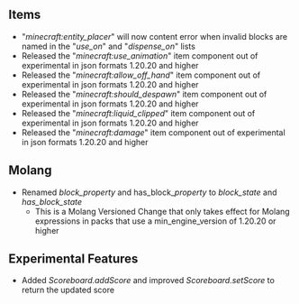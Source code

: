 ## **Items**

-   "_minecraft:entity\_placer_" will now content error when invalid blocks are named in the "_use\_on_" and "_dispense\_on_" lists
-   Released the "_minecraft:use\_animation_" item component out of experimental in json formats 1.20.20 and higher
-   Released the "_minecraft:allow\_off\_hand_" item component out of experimental in json formats 1.20.20 and higher
-   Released the "_minecraft:should\_despawn_" item component out of experimental in json formats 1.20.20 and higher
-   Released the "_minecraft:liquid\_clipped_" item component out of experimental in json formats 1.20.20 and higher
-   Released the "_minecraft:damage_" item component out of experimental in json formats 1.20.20 and higher

## **Molang**

-   Renamed _block\_property_ and has\_block\__property_ to _block\_state_ and _has\_block\_state_
    -   This is a Molang Versioned Change that only takes effect for Molang expressions in packs that use a min\_engine\_version of 1.20.20 or higher

## **Experimental Features**

-   Added _Scoreboard.addScore_ and improved _Scoreboard.setScore_ to return the updated score

